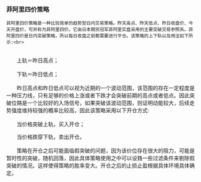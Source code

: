 ### 菲阿里四价策略
    菲阿里四价策略是一种比较简单的趋势型日内交易策略。昨天高点、昨天低点、昨日收盘价、今天开盘价，可并称为菲阿里四价。它由日本期货冠军菲阿里实盘采用的主要突破交易参照系。菲阿里四价是日内突破策略，所以每日收盘之前都需要进行平仓。该策略的上下轨以及用法如下所示:<br>
<br>
　　上轨＝昨日高点；<br>
<br>
　　下轨＝昨日低点；<br>
<br>
　　昨日高点和昨日低点可以视为近期的一个波动范围，该范围的存在一定程度是一种压力线，只有足够的价格上涨或者下跌才会突破前期的高点或者低点。因此突破位臵是一个比较好的入场信号，如果突破该波动范围，则证明动能较大，后续走势强度维持较强的概率比较高，因此该策略采用以下开仓方式:<br>
<br>
　　当价格突破上轨，买入开仓；<br>

　　当价格跌穿下轨，卖出开仓。<br>
<br>
　　策略在开仓之后可能面临假突破的问题，因为该价位存在很大的阻力，可能是暂时性的突破，随机回落，因此具体策略使用之中可以设臵一些过滤条件来剔除假突破的情况。这样使得策略的胜率变大。开仓之后的止损止盈根据具体环境具体确定。<br>
